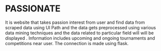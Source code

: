 # PASSIONATE
It is website that takes passion interest from user and find data from scraped data using UI Path and the data gets preprocessed using various data mining techniques and the data related to particular field will will be displayed . Information includes upcoming and ongoing tournaments and competitions near user. The connection is made using flask.
